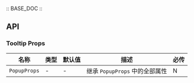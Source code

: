 :: BASE_DOC ::

## API


### Tooltip Props

名称 | 类型 | 默认值 | 描述 | 必传
-- | -- | -- | -- | --
`PopupProps` | \- | - | 继承 `PopupProps` 中的全部属性 | N
